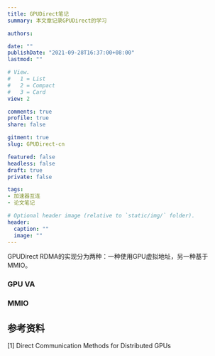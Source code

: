 ```yaml
---
title: GPUDirect笔记
summary: 本文章记录GPUDirect的学习

authors:

date: ""
publishDate: "2021-09-28T16:37:00+08:00"
lastmod: ""

# View.
#   1 = List
#   2 = Compact
#   3 = Card
view: 2

comments: true
profile: true
share: false

gitment: true
slug: GPUDirect-cn

featured: false
headless: false
draft: true
private: false

tags:
- 加速器互连
- 论文笔记

# Optional header image (relative to `static/img/` folder).
header:
  caption: ""
  image: ""
---
```


GPUDirect RDMA的实现分为两种：一种使用GPU虚拟地址，另一种基于MMIO。

### **GPU VA**

### **MMIO**

## **参考资料**
[1] Direct Communication Methods for Distributed GPUs
